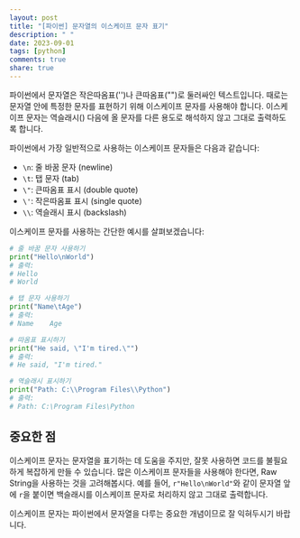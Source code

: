 ```yaml
---
layout: post
title: "[파이썬] 문자열의 이스케이프 문자 표기"
description: " "
date: 2023-09-01
tags: [python]
comments: true
share: true
---
```


파이썬에서 문자열은 작은따옴표('')나 큰따옴표("")로 둘러싸인 텍스트입니다. 때로는 문자열 안에 특정한 문자를 표현하기 위해 이스케이프 문자를 사용해야 합니다. 이스케이프 문자는 역슬래시(\) 다음에 올 문자를 다른 용도로 해석하지 않고 그대로 출력하도록 합니다.

파이썬에서 가장 일반적으로 사용하는 이스케이프 문자들은 다음과 같습니다:

- `\n`: 줄 바꿈 문자 (newline)
- `\t`: 탭 문자 (tab)
- `\"`: 큰따옴표 표시 (double quote)
- `\'`: 작은따옴표 표시 (single quote)
- `\\`: 역슬래시 표시 (backslash)

이스케이프 문자를 사용하는 간단한 예시를 살펴보겠습니다:

```python
# 줄 바꿈 문자 사용하기
print("Hello\nWorld")
# 출력: 
# Hello
# World

# 탭 문자 사용하기
print("Name\tAge")
# 출력:
# Name    Age

# 따옴표 표시하기
print("He said, \"I'm tired.\"")
# 출력: 
# He said, "I'm tired."

# 역슬래시 표시하기
print("Path: C:\\Program Files\\Python")
# 출력: 
# Path: C:\Program Files\Python
```

## 중요한 점

이스케이프 문자는 문자열을 표기하는 데 도움을 주지만, 잘못 사용하면 코드를 불필요하게 복잡하게 만들 수 있습니다. 많은 이스케이프 문자들을 사용해야 한다면, Raw String을 사용하는 것을 고려해봅시다. 예를 들어, `r"Hello\nWorld"`와 같이 문자열 앞에 `r`을 붙이면 백슬래시를 이스케이프 문자로 처리하지 않고 그대로 출력합니다.

이스케이프 문자는 파이썬에서 문자열을 다루는 중요한 개념이므로 잘 익혀두시기 바랍니다.
